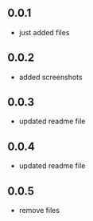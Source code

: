 ## 0.0.1

* just added files

## 0.0.2

* added screenshots

## 0.0.3

* updated readme file

## 0.0.4

* updated readme file

## 0.0.5

* remove  files 
